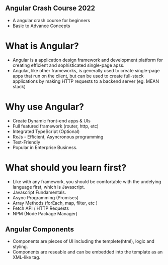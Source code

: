 ## Angular Crash Course 2022

- A angular crash course for beginners
- Basic to Advance Concepts

# What is Angular?

- Angular is a application design framework and development platform for creating efficient and sophisticated single-page apss.
- Angular, like other frameworks, is generally used to create single-page apps that run on the client, but can be used to create full-stack applications by making HTTP requests to a backend server (eg. MEAN stack)

# Why use Angular?

- Create Dynamic front-end apps & UIs
- Full featured framework (router, http, etc)
- Integrated TypeScript (Optional)
- RxJs - Efficient, Asyncronous programming
- Test-Friendly
- Popular in Enterprise Business.

# What should you learn first?

- Like with any framework, you should be comfortable with the undelying language first, which is Javascript.
- Javascript Fundamentals.
- Async Programming (Promises)
- Array Methods (forEach, map, filter, etc )
- Fetch API / HTTP Requests
- NPM (Node Package Manager)

## Angular Components
- Components are pieces of UI including the templete(html), logic and styling.
- Components are reseable and can be embedded into the template as an XML-like tag.
